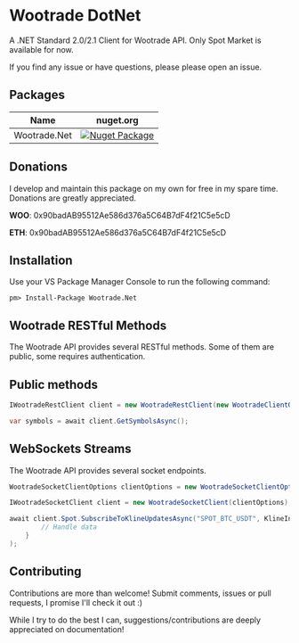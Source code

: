 # Wootrade DotNet
A .NET Standard 2.0/2.1 Client for Wootrade API. Only Spot Market is available for now.

If you find any issue or have questions, please please open an issue.

## Packages

|Name                             |nuget.org|
|---------------------------------|----|
|Wootrade.Net|[![Nuget Package](https://img.shields.io/nuget/v/Wootrade.Net.svg?logo=nuget)](https://www.nuget.org/packages/Wootrade.Net/)

## Donations
I develop and maintain this package on my own for free in my spare time. Donations are greatly appreciated.

**WOO**: 0x90badAB95512Ae586d376a5C64B7dF4f21C5e5cD

**ETH**: 0x90badAB95512Ae586d376a5C64B7dF4f21C5e5cD

## Installation
Use your VS Package Manager Console to run the following command:

```
pm> Install-Package Wootrade.Net
```

## Wootrade RESTful Methods

The Wootrade API provides several RESTful methods. Some of them are public, some requires authentication.

## Public methods
````csharp
IWootradeRestClient client = new WootradeRestClient(new WootradeClientOptions());

var symbols = await client.GetSymbolsAsync();
````


## WebSockets Streams

The Wootrade API provides several socket endpoints. 
````csharp
WootradeSocketClientOptions clientOptions = new WootradeSocketClientOptions("applicationId");

IWootradeSocketClient client = new WootradeSocketClient(clientOptions);

await client.Spot.SubscribeToKlineUpdatesAsync("SPOT_BTC_USDT", KlineInterval.OneMinute, (data) => {
        // Handle data
    }
);
````

## Contributing

Contributions are more than welcome! Submit comments, issues or pull requests, I promise I'll check it out :)

While I try to do the best I can, suggestions/contributions are deeply appreciated on documentation!
